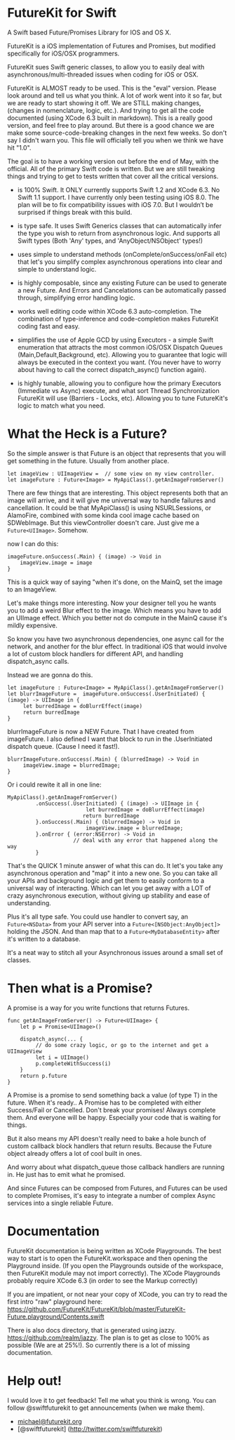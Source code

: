 # FutureKit for Swift
A Swift based Future/Promises Library for IOS and OS X.   


FutureKit is a iOS implementation of Futures and Promises, but modified specifically for iOS/OSX programmers.

FutureKit sues Swift generic classes, to allow you to easily deal with asynchronous/multi-threaded issues when coding for iOS or OSX.

FutureKit is ALMOST ready to be used.  This is the "eval" version.  Please look around and tell us what you think.  A lot of work went into it so far, but we are ready to start showing it off.  We are STILL making changes, (changes in nomenclature, logic, etc.).  And trying to get all the code documented (using XCode 6.3 built in markdown).  This is a really good version, and feel free to play around.  But there is a good chance we are make some source-code-breaking changes in the next few weeks.  So don't say I didn't warn you.  This file will officially tell you when we think we have hit "1.0".   

The goal is to have a working version out before the end of May, with the official.  All of the primary Swift code is written.  But we are still tweaking things and trying to get to tests written that cover all the critical versions.

- is 100% Swift.  It ONLY currently supports Swift 1.2 and XCode 6.3.  No Swift 1.1 support.  I have currently only been testing using iOS 8.0.  The plan will be to fix compatibility issues with iOS 7.0.  But I wouldn’t be surprised if things break with this build.

- is type safe.  It uses Swift Generics classes that can automatically infer the type you wish to return from asynchronous logic.  And supports all Swift types (Both 'Any' types, and 'AnyObject/NSObject' types!)

- uses simple to understand methods (onComplete/onSuccess/onFail etc) that let's you simplify complex asynchronous operations into clear and simple to understand logic.

- is highly composable, since any existing Future can be used to generate a new Future.  And Errors and Cancelations can be automatically passed through, simplifying error handling logic.  

- works well editing code within XCode 6.3 auto-completion.  The combination of type-inference and code-completion makes FutureKit coding fast and easy.

- simplifies the use of Apple GCD by using Executors - a simple Swift enumeration that attracts the most common iOS/OSX Dispatch Queues (Main,Default,Background, etc).  Allowing you to guarantee that logic will always be executed in the context you want.  (You never have to worry about having to call the correct dispatch_async() function again).  
- is highly tunable, allowing you to configure how the primary Executors (Immediate vs Async) execute, and what sort Thread Synchronization FutureKit will use (Barriers - Locks, etc).  Allowing you to tune FutureKit's logic to match what you need.  

# What the Heck is a Future?

So the simple answer is that Future is an object that represents that you will get something in the future.  Usually from another place.

    let imageView : UIImageView =  // some view on my view controller.
    let imageFuture : Future<Image> = MyApiClass().getAnImageFromServer()

There are few things that are interesting.  This object represents both that an image will arrive, and it will give me universal way to handle failures and cancellation.    It could be that MyApiClass() is using NSURLSessions, or AlamoFire, combined with some kinda cool image cache based on SDWebImage.  But this viewController doesn't care.  Just give me a `Future<UIImage>`.  Somehow.

now I can do this:

    imageFuture.onSuccess(.Main) { (image) -> Void in
        imageView.image = image
    }

This is a quick way of saying "when it's done, on the MainQ, set the image to an ImageView.

Let's make things more interesting.   Now your designer tell you he wants you to add a weird Blur effect to the image.   Which means you have to add an UIImage effect.  Which you better not do compute in the MainQ cause it's mildly expensive.   


So know you have two asynchronous dependencies, one async call for the network, and another for the blur effect.   In traditional iOS that would involve a lot of custom block handlers for different API, and handling dispatch_async calls.

Instead we are gonna do this.

    let imageFuture : Future<Image> = MyApiClass().getAnImageFromServer()
    let blurrImageFuture =  imageFuture.onSuccess(.UserInitiated) { (image) -> UIImage in {
         let burredImage = doBlurrEffect(image)
         return burredImage 
    }

blurrImageFuture is now a NEW Future<Image>.  That I have created from imageFuture.  I also defined I want that block to run in the .UserInitiated dispatch queue.  (Cause I need it fast!).

    blurrImageFuture.onSuccess(.Main) { (blurredImage) -> Void in
         imageView.image = blurredImage;
    }


Or i could rewite it all in one line:

    MyApiClass().getAnImageFromServer()
             .onSuccess(.UserInitiated) { (image) -> UIImage in {
                             let burredImage = doBlurrEffect(image)
                            return burredImage 
             }.onSuccess(.Main) { (blurredImage) -> Void in
                             imageView.image = blurredImage;
             }.onError { (error:NSError) -> Void in 
                         // deal with any error that happened along the way 
             }

That's the QUICK 1 minute answer of what this can do.  It let's you take any asynchronous operation and "map" it into a new one.   So you can take all your APIs and background logic and get them to easily conform to a universal way of interacting.    Which can let you get away with a LOT of crazy asynchronous execution, without giving up stability and ease of understanding.

Plus it's all type safe.    You could use handler to convert say, an `Future<NSData>` from your API server into a `Future<[NSObject:AnyObject]>` holding the JSON.   And than map that to a `Future<MyDatabaseEntity>` after it's written to a database.  

It's a neat way to stitch all your Asynchronous issues around a small set of classes.  

# Then what is a Promise?

A promise is a way for you write functions that returns Futures.  

    func getAnImageFromServer() -> Future<UIImage> {
        let p = Promise<UIImage>()
        
        dispatch_async(... {
             // do some crazy logic, or go to the internet and get a UIImageView
             let i = UIImage()
             p.completeWithSuccess(i)
        }
        return p.future
    }

A Promise<T> is a promise to send something back a value (of type T) in the future.  When it's ready..  A Promise has to be completed with either Success/Fail or Cancelled.  Don't break your promises!  Always complete them.  And everyone will be happy.  Especially your code that is waiting for things.

But it also means my API doesn't really need to bake a hole bunch of custom callback block handlers that return results.   Because the Future object already offers a lot of cool built in ones.

And worry about what dispatch_queue those callback handlers are running in.    He just has to emit what he promised.

And since Futures can be composed from Futures, and Futures can be used to complete Promises, it's easy to integrate a number of complex Async services into a single reliable Future.


# Documentation

FutureKit documentation is being written as XCode Playgrounds.  The best way to start is to open the FutureKit.workspace and then opening the Playground inside.  (If you open the Playgrounds outside of the workspace, then FutureKit module may not import correctly).
The XCode Playgrounds probably require XCode 6.3 (in order to see the Markup correctly)

If you are impatient, or not near your copy of XCode, you can try to read the first intro "raw" playground here:
https://github.com/FutureKit/FutureKit/blob/master/FutureKit-Future.playground/Contents.swift

There is also docs directory, that is generated using jazzy. https://github.com/realm/jazzy.  The plan is to get as close to 100% as possible (We are at 25%!).  So currently there is a lot of missing documentation.

# Help out!  

I would love it to get feedback!  Tell me what you think is wrong.  You can follow @swiftfuturekit to get announcements (when we make them).

- michael@futurekit.org
- [@swiftfuturekit] (http://twitter.com/swiftfuturekit)



